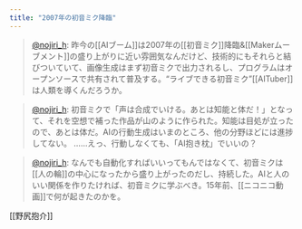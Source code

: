 ```yaml
---
title: "2007年の初音ミク降臨"
---
```


> [@nojiri_h](https://twitter.com/nojiri_h/status/1630087128964288512?s=46&t=UrgHfq4diu6FURvG11s9Jw): 昨今の[[AIブーム]]は2007年の[[初音ミク]]降臨&[[Makerムーブメント]]の盛り上がりに近い雰囲気なんだけど、技術的にもそれらと結びついていて、画像生成はまず初音ミクで出力されるし、プログラムはオープンソースで共有されて普及する。“ライブできる初音ミク”[[AITuber]]は人類を導くんだろうか。

> [@nojiri_h](https://twitter.com/nojiri_h/status/1630095030710079488?s=20): 初音ミクで「声は合成でいける。あとは知能と体だ！」となって、それを空想で補った作品が山のように作られた。知能は目処が立ったので、あとは体だ。AIの行動生成はいまのところ、他の分野ほどには進捗してない。
> ……えっ、行動しなくても、「AI抱き枕」でいいの？

> [@nojiri_h](https://twitter.com/nojiri_h/status/1630097238050607104?s=20): なんでも自動化すればいいってもんではなくて、初音ミクは[[人の輪]]の中心になったから盛り上がったのだし、持続した。AIと人のいい関係を作りたければ、初音ミクに学ぶべき。15年前、[[ニコニコ動画]]で何が起きたのかを。

[[野尻抱介]]
